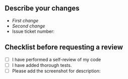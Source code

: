 ## Describe your changes
<!-- Replace the comment below by your description -->
- *First change*
- *Second change*
- Issue ticket number: <!-- Put the corresponding issue number or write "none" if that number is not existed. -->

## Checklist before requesting a review
- [ ] I have performed a self-review of my code
- [ ] I have added thorough tests.
- [ ] Please add the screenshot for description: 

<!-- Ctrl + V to paste your screenshot, or use ![alt](url) for an url image -->
<!-- If relating to FE, put a screenshot of UI -->
<!-- If relating to BE, put a screenshot of API calling in Postman -->
<!-- If relating to bug, put a screenshot of Final result -->
